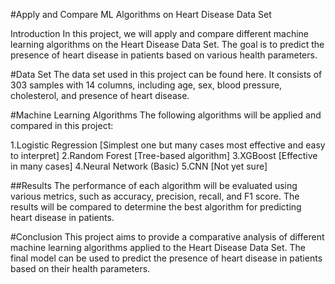 


#Apply and Compare ML Algorithms on Heart Disease Data Set

Introduction
In this project, we will apply and compare different machine learning algorithms on the Heart Disease Data Set. The goal is to predict the presence of heart disease in patients based on various health parameters.

#Data Set
The data set used in this project can be found here. It consists of 303 samples with 14 columns, including age, sex, blood pressure, cholesterol, and presence of heart disease.

#Machine Learning Algorithms
The following algorithms will be applied and compared in this project:

1.Logistic Regression [Simplest one but many cases most effective and easy to interpret]
2.Random Forest [Tree-based algorithm]
3.XGBoost [Effective in many cases]
4.Neural Network (Basic)
5.CNN [Not yet sure]

##Results
The performance of each algorithm will be evaluated using various metrics, such as accuracy, precision, recall, and F1 score. The results will be compared to determine the best algorithm for predicting heart disease in patients.

#Conclusion
This project aims to provide a comparative analysis of different machine learning algorithms applied to the Heart Disease Data Set. The final model can be used to predict the presence of heart disease in patients based on their health parameters.



